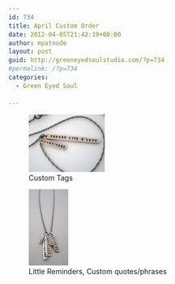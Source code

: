 ```yaml
---
id: 734
title: April Custom Order
date: 2012-04-05T21:42:19+00:00
author: mpatnode
layout: post
guid: http://greeneyedsoulstudio.com/?p=734
#permalink: /?p=734
categories:
  - Green Eyed Soul
  
---
```

<div id='gallery-2' class='gallery galleryid-734 gallery-columns-2 gallery-size-thumbnail'>
  <figure class='gallery-item'> 
  
  <div class='gallery-icon landscape'>
    <a href='/vendor/uploads/2012/04/April-Custom-Orders-013.jpg'><img width="150" height="113" src="/vendor/uploads/2012/04/April-Custom-Orders-013.jpg" class="attachment-thumbnail size-thumbnail" alt="" aria-describedby="gallery-2-735" sizes="100vw" /></a>
  </div><figcaption class='wp-caption-text gallery-caption' id='gallery-2-735'> Custom Tags </figcaption></figure><figure class='gallery-item'> 
  
  <div class='gallery-icon portrait'>
    <a href='/vendor/uploads/2012/04/April-Custom-Orders-016.jpg'><img width="78" height="150" src="/vendor/uploads/2012/04/April-Custom-Orders-016.jpg" class="attachment-thumbnail size-thumbnail" alt="" aria-describedby="gallery-2-736" sizes="100vw" /></a>
  </div><figcaption class='wp-caption-text gallery-caption' id='gallery-2-736'> Little Reminders, Custom quotes/phrases </figcaption></figure>
</div>